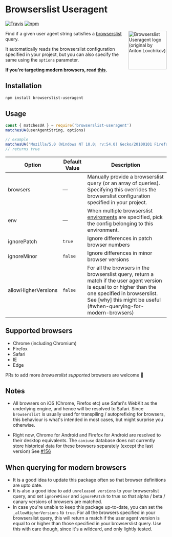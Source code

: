 # Browserslist Useragent

[![Travis](https://img.shields.io/travis/browserslist/browserslist-useragent.svg)](https://travis-ci.org/pastelsky/browserslist-useragent)
[![npm](https://img.shields.io/npm/v/browserslist-useragent.svg)](https://www.npmjs.com/package/browserslist-useragent)

<img align="right" width="120" height="120"
     src="https://cdn.rawgit.com/pastelsky/browserslist-useragent/master/logo.svg" alt="Browserslist Useragent logo (original by Anton Lovchikov)" />
     

Find if a given user agent string satisfies a [browserslist](https://github.com/ai/browserslist) query. 

It automatically reads the browserslist configuration specified in your project, 
but you can also specify the same using the `options` parameter.

**If you're targeting modern browsers, read [this](#when-querying-for-modern-browsers).**

## Installation
```bash
npm install browserslist-useragent
```

## Usage
```js
const { matchesUA } = require('browserslist-useragent')
matchesUA(userAgentString, options)

// example
matchesUA('Mozilla/5.0 (Windows NT 10.0; rv:54.0) Gecko/20100101 Firefox/54.0', { browsers: ['Firefox > 53']})
// returns true
```

| Option | Default Value | Description |
|--------|---------------|------------ |
| browsers | — | Manually provide a browserslist query (or an array of queries). Specifying this overrides the browserslist configuration specified in your project. |
| env | — | When multiple browserslist [enviroments](https://github.com/ai/browserslist#environments) are specified, pick the config belonging to this environment.|
| ignorePatch | `true` | Ignore differences in patch browser numbers |
| ignoreMinor | `false` | Ignore differences in minor browser versions |
| allowHigherVersions | `false` | For all the browsers in the browserslist query, return a match if the user agent version is equal to or higher than the one specified in browserslist. See [why] this might be useful (#when-querying-for-modern-browsers)

## Supported browsers
 - Chrome (including Chromium)
 - Firefox
 - Safari
 - IE
 - Edge
 
 PRs to add more _browserslist supported_ browsers are welcome 👋
 
## Notes
 - All browsers on iOS (Chrome, Firefox etc) use Safari's WebKit as the underlying engine, and hence will be resolved to Safari. Since `browserslist` is usually used for
  transpiling / autoprefixing for browsers, this behaviour is what's intended in most cases, but might surprise you otherwise.
  
 - Right now, Chrome for Android and Firefox for Android are resolved to their desktop equivalents. The `caniuse` database does not currently store historical data for these browsers separately (except the last version) See [#156](https://github.com/ai/browserslist/issues/156)

## When querying for modern browsers
 - It is a good idea to update this package often so that browser definitions are upto date. 
 - It is also a good idea to add `unreleased versions` to your browserslist query, and set `ignoreMinor` and `ignorePatch` to true so that alpha / beta / canary versions of browsers are matched.
 - In case you're unable to keep this package up-to-date, you can set the `_allowHigherVersions` to `true`. For all the browsers specified in your browserslist query, this will return a match if the user agent version is equal to or higher than those specified in your browserslist query. Use this with care though, since it's a wildcard, and only lightly tested. 
